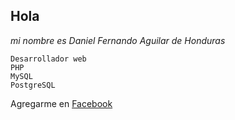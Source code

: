 ## Hola

*mi nombre es Daniel Fernando Aguilar de Honduras*
```
Desarrollador web
PHP
MySQL
PostgreSQL
```

Agregarme en [Facebook](https://www.facebook.com/fernandoR.96RM/)